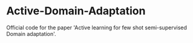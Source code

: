 # Active-Domain-Adaptation
Official code for the paper 'Active learning for few shot semi-supervised Domain adaptation'.
